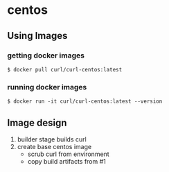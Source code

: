 # centos

## Using Images

### getting docker images

```
$ docker pull curl/curl-centos:latest
```

### running docker images

```
$ docker run -it curl/curl-centos:latest --version
```


## Image design

1. builder stage builds curl
2. create base centos image
    * scrub curl from environment
    * copy build artifacts from #1
    
